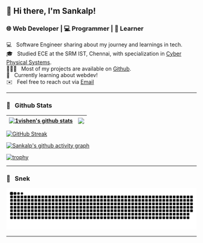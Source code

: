 ## 👋 Hi there, I'm Sankalp!
### 🌐 Web Developer | 💻 Programmer |  🧠 Learner
<!--
**1vishen/1vishen** is a ✨ _special_ ✨ repository because its `README.md` (this file) appears on your GitHub profile.

Here are some ideas to get you started:

- 🔭 I’m currently working on ...
- 🌱 I’m currently learning ...
- 👯 I’m looking to collaborate on ...
- 🤔 I’m looking for help with ...
- 💬 Ask me about ...
- 📫 How to reach me: ...
- 😄 Pronouns: ...
- ⚡ Fun fact: ...
-->

💻 &nbsp; Software Engineer sharing about my journey and learnings in tech.  
🎓 &nbsp; Studied ECE at the SRM IST, Chennai, with specialization in [Cyber Physical Systems](https://en.wikipedia.org/wiki/Cyber%E2%80%93physical_system).  
👨🏻‍💻 &nbsp; Most of my projects are available on [Github](https://github.com/1vishen?tab=repositories).  
🌱 &nbsp; Currently learning about webdev!  
✉️ &nbsp; Feel free to reach out via [Email](mailto:1vishen@proton.me)  

---

### :green_book: &nbsp; Github Stats 

| <a href="https://github.com/anuraghazra/github-readme-stats"><img height=200 align="center" src="https://github-readme-stats.vercel.app/api?username=1vishen&show_icons=true&theme=merko&rank_icon=github" alt="1vishen's github stats" /></a> | <a href="https://github.com/anuraghazra/github-readme-stats"><img height=200 align="center" src="https://github-readme-stats.vercel.app/api/top-langs/?username=1vishen&theme=merko&layout=compact" /></a> |
| ------------- | ------------- |

<a href="https://git.io/streak-stats"><img src="https://streak-stats.demolab.com?user=1vishen&theme=merko&card_width=900" alt="GitHub Streak" /></a>

[![Sankalp's github activity graph](https://github-readme-activity-graph.vercel.app/graph?username=1vishen&theme=merko)](https://github.com/ashutosh00710/github-readme-activity-graph)

[![trophy](https://github-profile-trophy.vercel.app/?username=1vishen&theme=gruvbox&no-frame=true&column=-1&margin-w=15&margin-h=1)](https://github.com/ryo-ma/github-profile-trophy)

---

### :snake: &nbsp; Snek 

![snake gif](https://github.com/1vishen/1vishen/blob/output/github-contribution-grid-snake.svg)

---
